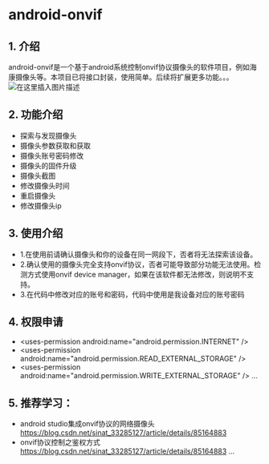 ﻿

# android-onvif
## 1. 介绍
android-onvif是一个基于android系统控制onvif协议摄像头的软件项目，例如海康摄像头等。本项目已将接口封装，使用简单。后续将扩展更多功能。。。
![在这里插入图片描述](https://img-blog.csdnimg.cn/20191112091401189.png?x-oss-process=image/watermark,type_ZmFuZ3poZW5naGVpdGk,shadow_10,text_aHR0cHM6Ly9ibG9nLmNzZG4ubmV0L3NpbmF0XzMzMjg1MTI3,size_16,color_FFFFFF,t_70)
## 2. 功能介绍
 - 探索与发现摄像头
 - 摄像头参数获取和获取
 - 摄像头账号密码修改
 - 摄像头的固件升级
 - 摄像头截图 
 - 修改摄像头时间
 - 重启摄像头
 - 修改摄像头ip


## 3. 使用介绍
 - 1.在使用前请确认摄像头和你的设备在同一网段下，否者将无法探索该设备。
 - 2.确认使用的摄像头完全支持onvif协议，否者可能导致部分功能无法使用。检测方式使用onvif device manager，如果在该软件都无法修改，则说明不支持。
 - 3.在代码中修改对应的账号和密码，代码中使用是我设备对应的账号密码

## 4. 权限申请
 - 	\<uses-permission android:name="android.permission.INTERNET" />
 -   \<uses-permission android:name="android.permission.READ_EXTERNAL_STORAGE" />
 -   \<uses-permission android:name="android.permission.WRITE_EXTERNAL_STORAGE" />
 ...
## 5. 推荐学习：
- android studio集成onvif协议的网络摄像头 https://blog.csdn.net/sinat_33285127/article/details/85164883
- onvif协议控制之鉴权方式 https://blog.csdn.net/sinat_33285127/article/details/85164883
...

